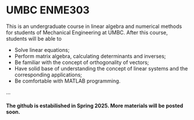 # UMBC ENME303
This is an undergraduate course in linear algebra and numerical methods for students of Mechanical Engineering at UMBC. After this course, students will be able to
* Solve linear equations;
* Perform matrix algebra, calculating determinants and inverses;
* Be familiar with the concept of orthogonality of vectors;
* Have solid base of understanding the concept of linear systems and the corresponding applications;
* Be comfortable with MATLAB programming.



...

#### The github is estabilished in Spring 2025. More materials will be posted soon.  
